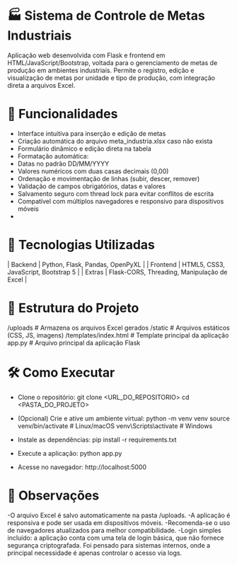 # 🏭 Sistema de Controle de Metas Industriais
Aplicação web desenvolvida com Flask e frontend em HTML/JavaScript/Bootstrap, voltada para o gerenciamento de metas de produção em ambientes industriais. Permite o registro, edição e visualização de metas por unidade e tipo de produção, com integração direta a arquivos Excel.


# 🚀 Funcionalidades
- Interface intuitiva para inserção e edição de metas
- Criação automática do arquivo meta_industria.xlsx caso não exista
- Formulário dinâmico e edição direta na tabela
- Formatação automática:
- Datas no padrão DD/MM/YYYY
- Valores numéricos com duas casas decimais (0,00)
- Ordenação e movimentação de linhas (subir, descer, remover)
- Validação de campos obrigatórios, datas e valores
- Salvamento seguro com thread lock para evitar conflitos de escrita
- Compatível com múltiplos navegadores e responsivo para dispositivos móveis
- 

# 🧰 Tecnologias Utilizadas
| Backend | Python, Flask, Pandas, OpenPyXL | 
| Frontend | HTML5, CSS3, JavaScript, Bootstrap 5 | 
| Extras | Flask-CORS, Threading, Manipulação de Excel | 


# 📁 Estrutura do Projeto
/uploads              # Armazena os arquivos Excel gerados
/static               # Arquivos estáticos (CSS, JS, imagens)
/templates/index.html # Template principal da aplicação
app.py                # Arquivo principal da aplicação Flask


# 🛠️ Como Executar
- Clone o repositório:
git clone <URL_DO_REPOSITORIO>
cd <PASTA_DO_PROJETO>


- (Opcional) Crie e ative um ambiente virtual:
python -m venv venv
source venv/bin/activate  # Linux/macOS
venv\Scripts\activate     # Windows


- Instale as dependências:
pip install -r requirements.txt


- Execute a aplicação:
python app.py


- Acesse no navegador:
http://localhost:5000


# 📌 Observações
-O arquivo Excel é salvo automaticamente na pasta /uploads.
-A aplicação é responsiva e pode ser usada em dispositivos móveis.
-Recomenda-se o uso de navegadores atualizados para melhor compatibilidade.
-Login simples incluído: a aplicação conta com uma tela de login básica, que não fornece segurança criptografada. Foi pensado para sistemas internos, onde a principal necessidade é apenas controlar o acesso via
logs.
